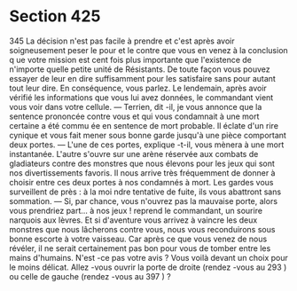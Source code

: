 # Section 425

345
La décision n'est pas facile à prendre et c'est après avoir
soigneusement peser le pour et le contre que vous en venez à la
conclusion q ue votre mission est cent fois plus importante que
l'existence de n'importe quelle petite unité de Résistants. De
toute façon vous pouvez essayer de leur en dire suffisamment
pour les satisfaire sans pour autant tout leur dire. En
conséquence, vous parlez.  Le lendemain, après avoir vérifié les
informations que vous lui avez données, le commandant vient
vous voir dans votre cellule.
— Terrien, dit -il, je vous annonce que la sentence prononcée
contre vous et qui vous condamnait à une mort certaine a été
commu ée en sentence de mort probable.
Il éclate d'un rire cynique et vous fait mener sous bonne garde
jusqu'à une pièce comportant deux portes.
— L'une de ces portes, explique -t-il, vous mènera à une mort
instantanée. L'autre s'ouvre sur une arène réservée aux combats
de gladiateurs contre des monstres que nous élevons pour les
jeux qui sont nos divertissements favoris. Il nous arrive très
fréquemment de donner à choisir entre ces deux portes à nos
condamnés à mort.
Les gardes vous surveillent de près : à la moi ndre tentative de
fuite, ils vous abattront sans sommation.
— Si, par chance, vous n'ouvrez pas la mauvaise porte, alors vous
prendriez part... à nos jeux ! reprend le commandant, un sourire
narquois aux lèvres. Et si d'aventure vous arrivez à vaincre les
deux monstres que nous lâcherons contre vous, nous vous
reconduirons sous bonne escorte à votre vaisseau. Car après ce
que vous venez de nous révéler, il ne serait certainement pas bon
pour vous de tomber entre les mains d'humains. N'est -ce pas
votre avis ? Vous voilà devant un choix pour le moins délicat.
Allez -vous ouvrir la porte de droite (rendez -vous au 293 ) ou
celle de gauche (rendez -vous au 397 ) ?